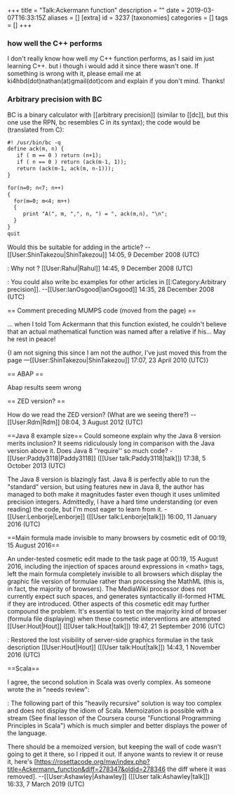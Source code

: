 +++
title = "Talk:Ackermann function"
description = ""
date = 2019-03-07T16:33:15Z
aliases = []
[extra]
id = 3237
[taxonomies]
categories = []
tags = []
+++


### how well the C++ performs

I don't really know how well my C++ function performs, as I said im just learning C++. but i though i would add it since there wasn't one.
If something is wrong with it, please email me at ki4hbd(dot)nathan(at)gmail(dot)com and explain if you don't mind. Thanks!


### Arbitrary precision with BC

BC is a binary calculator with [[arbitrary precision]] (similar to [[dc]], but this one use the RPN, bc resembles C in its syntax); the code would be (translated from C):


```txt
#! /usr/bin/bc -q
define ack(m, n) {
   if ( m == 0 ) return (n+1);
   if ( n == 0 ) return (ack(m-1, 1));
   return (ack(m-1, ack(m, n-1)));
}

for(n=0; n<7; n++)
{
  for(m=0; m<4; m++)
  {
     print "A(", m, ",", n, ") = ", ack(m,n), "\n"; 
  }
}
quit
```


Would this be suitable for adding in the article? --[[User:ShinTakezou|ShinTakezou]] 14:05, 9 December 2008 (UTC)

: Why not ? [[User:Rahul|Rahul]] 14:45, 9 December 2008 (UTC)

: You could also write bc examples for other articles in [[:Category:Arbitrary precision]]. --[[User:IanOsgood|IanOsgood]] 14:35, 28 December 2008 (UTC)

== Comment preceding MUMPS code (moved from the page) ==

... when I told Tom Ackermann that this function existed, he
couldn't believe that an actual mathematical function was named
after a relative if his... May he rest in peace!

{I am not signing this since I am not the author, I've just moved this from the page &mdash;[[User:ShinTakezou|ShinTakezou]] 17:07, 23 April 2010 (UTC)}

== ABAP ==

Abap results seem wrong

== ZED version? ==

How do we read the ZED version?  (What are we seeing there?) --[[User:Rdm|Rdm]] 08:04, 3 August 2012 (UTC)

==Java 8 example size==
Could someone explain why the Java 8 version merits inclusion? It seems ridiculously long in comparison with the Java version above it. Does Java 8 ''require'' so much code? -[[User:Paddy3118|Paddy3118]] ([[User talk:Paddy3118|talk]]) 17:38, 5 October 2013 (UTC)

The Java 8 version is blazingly fast. Java 8 is perfectly able to run the "standard" version, but using features new in Java 8, the author has managed to both make it magnitudes faster even though it uses unlimited precision integers. Admittedly, I have a hard time understanding (or even reading) the code, but I'm most eager to learn from it. -[[User:Lenborje|Lenborje]] ([[User talk:Lenborje|talk]]) 16:00, 11 January 2016 (UTC)


==Main formula made invisible to many browsers by cosmetic edit of 00:19, 15 August 2016==

An under-tested cosmetic edit made to the task page at 00:19, 15 August 2016, including the injection of spaces around expressions in &lt;math&gt; tags, left the main formula completely invisible to all browsers which display the graphic file version of formulae rather than processing the MathML (this is, in fact, the majority of browsers). The MediaWiki processor does not currently expect such spaces, and generates syntactically ill-formed HTML if they are introduced. Other aspects of this cosmetic edit may further compound the problem. It's essential to test on the majority kind of browser (formula file displaying) when these cosmetic interventions are attempted [[User:Hout|Hout]] ([[User talk:Hout|talk]]) 19:47, 21 September 2016 (UTC)

: Restored the lost visibility of server-side graphics formulae in the task description [[User:Hout|Hout]] ([[User talk:Hout|talk]]) 14:43, 1 November 2016 (UTC)

==Scala==

I agree, the second solution in Scala was overly complex.  As someone wrote the in "needs review":

: The following part of this "heavily recursive" solution is way too complex and does not display the idiom of Scala. Memoization is possible with a stream (See final lesson of the Coursera course "Functional Programming Principles in Scala") which is much simpler and better displays the power of the language.

There should be a memoized version, but keeping the wall of code wasn't going to get it there, so I ripped it out.  If anyone wants to review it or reuse it, here's [https://rosettacode.org/mw/index.php?title=Ackermann_function&diff=278347&oldid=278346 the diff where it was removed].   --[[User:Ashawley|Ashawley]] ([[User talk:Ashawley|talk]]) 16:33, 7 March 2019 (UTC)
